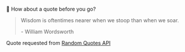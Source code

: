 📣 How about a quote before you go?

> Wisdom is oftentimes nearer when we stoop than when we soar.
>
> <p>- William Wordsworth</p>

Quote requested from [Random Quotes API](https://github.com/lukePeavey/quotable)
